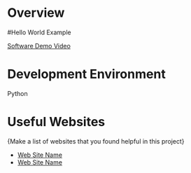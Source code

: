 # Overview

#Hello World Example


[Software Demo Video](http://youtube.link.goes.here)

# Development Environment

Python

# Useful Websites

{Make a list of websites that you found helpful in this project}
* [Web Site Name](http://url.link.goes.here)
* [Web Site Name](http://url.link.goes.here)